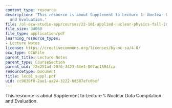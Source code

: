 ```yaml
---
content_type: resource
description: 'This resource is about Supplement to Lecture 1: Nuclear Data Compilation
  and Evaluation.'
file: /ol-ocw-studio-app/courses/22-101-applied-nuclear-physics-fall-2006/cc9830f02ae1aa2432226d587efc0bef_lec01_suppl.pdf
file_size: 34060
file_type: application/pdf
learning_resource_types:
- Lecture Notes
license: https://creativecommons.org/licenses/by-nc-sa/4.0/
ocw_type: OCWFile
parent_title: Lecture Notes
parent_type: CourseSection
parent_uid: f2e251a4-20f6-3423-44e1-807ac1684fca
resourcetype: Document
title: lec01_suppl.pdf
uid: cc9830f0-2ae1-aa24-3222-6d587efc0bef
---
```

This resource is about Supplement to Lecture 1: Nuclear Data Compilation and Evaluation.